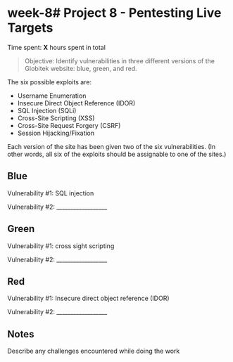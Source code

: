 # week-8# Project 8 - Pentesting Live Targets

Time spent: **X** hours spent in total

> Objective: Identify vulnerabilities in three different versions of the Globitek website: blue, green, and red.

The six possible exploits are:
* Username Enumeration
* Insecure Direct Object Reference (IDOR)
* SQL Injection (SQLi)
* Cross-Site Scripting (XSS)
* Cross-Site Request Forgery (CSRF)
* Session Hijacking/Fixation

Each version of the site has been given two of the six vulnerabilities. (In other words, all six of the exploits should be assignable to one of the sites.)

## Blue

Vulnerability #1: SQL injection 

Vulnerability #2: __________________


## Green

Vulnerability #1: cross sight scripting 

Vulnerability #2: __________________


## Red

Vulnerability #1: Insecure direct object reference (IDOR)

Vulnerability #2: __________________


## Notes

Describe any challenges encountered while doing the work
